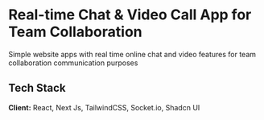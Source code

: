 # Real-time Chat & Video Call App for Team Collaboration

Simple website apps with real time online chat and video features for team collaboration communication purposes

## Tech Stack

**Client:** React, Next Js, TailwindCSS, Socket.io, Shadcn UI
